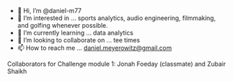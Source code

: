 - 👋 Hi, I’m @daniel-m77
- 👀 I’m interested in ... sports analytics, audio engineering, filmmaking, and golfing whenever possible.
- 🌱 I’m currently learning ... data analytics
- 💞️ I’m looking to collaborate on ... tee times
- 📫 How to reach me ... daniel.meyerowitz@gmail.com

<!---
daniel-m77/daniel-m77 is a ✨ special ✨ repository because its `README.md` (this file) appears on your GitHub profile.
You can click the Preview link to take a look at your changes.
--->
Collaborators for Challenge module 1: Jonah Foeday (classmate) and Zubair Shaikh 
